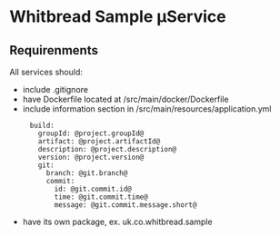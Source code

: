 # Whitbread Sample &micro;Service

## Requirenments

All services should:
* include .gitignore
* have Dockerfile located at /src/main/docker/Dockerfile
* include information section in /src/main/resources/application.yml
```info:
     build:
       groupId: @project.groupId@
       artifact: @project.artifactId@
       description: @project.description@
       version: @project.version@
       git:
         branch: @git.branch@
         commit:
           id: @git.commit.id@
           time: @git.commit.time@
           message: @git.commit.message.short@
```

* have its own package, ex. uk.co.whitbread.sample